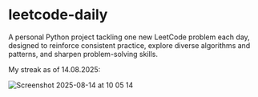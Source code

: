 # leetcode-daily

A personal Python project tackling one new LeetCode problem each day, designed to reinforce consistent practice, explore diverse algorithms and patterns, and sharpen problem-solving skills.

My streak as of 14.08.2025:

![Screenshot 2025-08-14 at 10 05 14](https://github.com/user-attachments/assets/23f54d23-ef69-498a-ba0e-0dfe225ed354)
